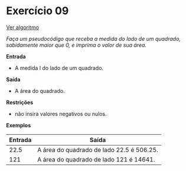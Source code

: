 # Exercício 09
[Ver algoritmo](Algoritmo09.md)

*Faça um pseudocódigo que receba a medida do lado de um quadrado, sabidamente maior que 0, e imprima o valor de sua área.*

**Entrada**

- A medida l do lado de um quadrado.

**Saída**

- A área do quadrado.

**Restrições**

- não insira valores negativos ou nulos.

**Exemplos**

|Entrada| Saída|
|-|-|
|22.5| A área do quadrado de lado 22.5 é 506.25.|
|121| A área do quadrado de lado 121 é 14641.|
